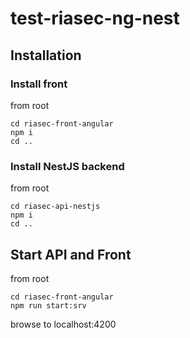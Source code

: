 # test-riasec-ng-nest

## Installation

### Install front

from root

    cd riasec-front-angular
    npm i
    cd ..

### Install NestJS backend

from root

    cd riasec-api-nestjs
    npm i
    cd ..

## Start API and Front

from root

    cd riasec-front-angular
    npm run start:srv

browse to localhost:4200
